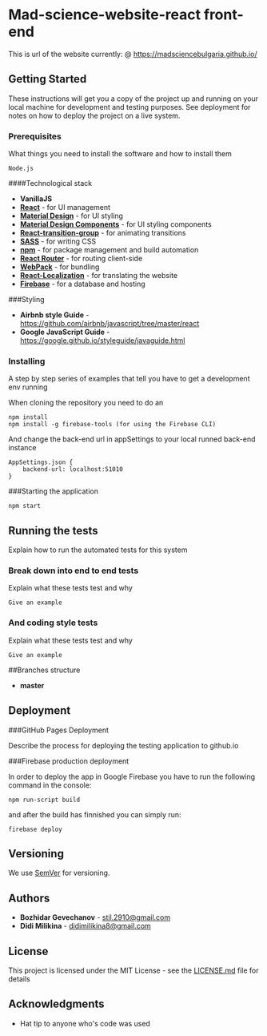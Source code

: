 # Mad-science-website-react front-end 

This is url of the website currently: @ https://madsciencebulgaria.github.io/

## Getting Started

These instructions will get you a copy of the project up and running on your local machine for development and testing purposes. See deployment for notes on how to deploy the project on a live system.

### Prerequisites

What things you need to install the software and how to install them

```
Node.js
```

####Technological stack 

* **VanillaJS**
* **[React](https://reactjs.org/)** - for UI management
* **[Material Design](https://getmdl.io/)** - for UI styling 
* **[Material Design Components](https://www.material-ui.com/)** - for UI styling components 
* **[React-transition-group](https://www.npmjs.com/package/react-transition-group)** - for animating transitions
* **[SASS](https://sass-lang.com/)** - for writing CSS 
* **[npm](https://www.npmjs.com/)** - for package management and build automation 
* **[React Router](https://reacttraining.com/react-router/)** - for routing client-side
* **[WebPack](https://webpack.js.org/)** - for bundling
* **[React-Localization](https://www.npmjs.com/package/react-localization)** - for translating the website 
* **[Firebase](https://firebase.google.com)** - for a database and hosting


###Styling 
* **Airbnb style Guide** - https://github.com/airbnb/javascript/tree/master/react
* **Google JavaScript Guide** - https://google.github.io/styleguide/javaguide.html

### Installing

A step by step series of examples that tell you have to get a development env running

When cloning the repository you need to do an 

```
npm install
npm install -g firebase-tools (for using the Firebase CLI) 
```

And change the back-end url in appSettings to your local runned back-end instance

```
AppSettings.json {
    backend-url: localhost:51010
}
```

###Starting the application 

```
npm start
```

## Running the tests

Explain how to run the automated tests for this system

### Break down into end to end tests

Explain what these tests test and why

```
Give an example
```

### And coding style tests

Explain what these tests test and why

```
Give an example
```

##Branches structure 
* **master** 


## Deployment

###GitHub Pages Deployment

Describe the process for deploying the testing application to github.io


###Firebase production deployment

In order to deploy the app in Google Firebase you have to run the following command in the console: 
```
npm run-script build
```
and after the build has finnished you can simply run: 
```
firebase deploy
```

## Versioning

We use [SemVer](http://semver.org/) for versioning.

## Authors

* **Bozhidar Gevechanov** - stil.2910@gmail.com
* **Didi Milikina** - didimilikina8@gmail.com 

## License

This project is licensed under the MIT License - see the [LICENSE.md](LICENSE.md) file for details

## Acknowledgments

* Hat tip to anyone who's code was used
